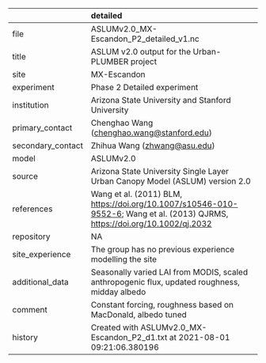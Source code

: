 |                   | detailed                                                                                                                     |
|:------------------|:-----------------------------------------------------------------------------------------------------------------------------|
| file              | ASLUMv2.0_MX-Escandon_P2_detailed_v1.nc                                                                                      |
| title             | ASLUM v2.0 output for the Urban-PLUMBER project                                                                              |
| site              | MX-Escandon                                                                                                                  |
| experiment        | Phase 2 Detailed experiment                                                                                                  |
| institution       | Arizona State University and Stanford University                                                                             |
| primary_contact   | Chenghao Wang (chenghao.wang@stanford.edu)                                                                                   |
| secondary_contact | Zhihua Wang (zhwang@asu.edu)                                                                                                 |
| model             | ASLUMv2.0                                                                                                                    |
| source            | Arizona State University Single Layer Urban Canopy Model (ASLUM) version 2.0                                                 |
| references        | Wang et al. (2011) BLM, https://doi.org/10.1007/s10546-010-9552-6; Wang et al. (2013) QJRMS, https://doi.org/10.1002/qj.2032 |
| repository        | NA                                                                                                                           |
| site_experience   | The group has no previous experience modelling the site                                                                      |
| additional_data   | Seasonally varied LAI from MODIS, scaled anthropogenic flux, updated roughness, midday albedo                                |
| comment           | Constant forcing,  roughness based on MacDonald, albedo tuned                                                                |
| history           | Created with ASLUMv2.0_MX-Escandon_P2_d1.txt at 2021-08-01 09:21:06.380196                                                   |
